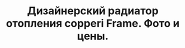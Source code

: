 ---
title: Дизайнерский радиатор отопления copperi Frame. Фото и цены.
description: Купить дизайнерский радиатор отопления copperi Frame в Москве. Цена и фото.
layout: product
permalink: /catalog/:name

header-color: "#e5e5e5"

model-title: "Frame"
model-desc: "Радиатор отопления как рама для картины. Можем нанести на переднюю панель любое изображение с качеством фотопечати: текстуру, абстрактный узор или фото любимой кошки."

weight: 20
product: 1

features:
- "Материал: окрашенная сталь"
- "Цвет: любой по RAL"
- "Полноцветное изображение на передней панели"
- "Подключение: боковое или нижнее"

related:
- antiq
- ocean
- duo-h
---
